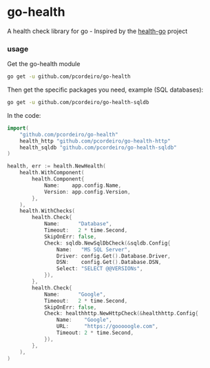 # go-health
A health check library for go - Inspired by the [health-go](https://github.com/hellofresh/health-go) project

### usage
Get the go-health module
```bash
go get -u github.com/pcordeiro/go-health
```

Then get the specific packages you need, example (SQL databases):
```bash
go get -u github.com/pcordeiro/go-health-sqldb
```
In the code:
```go
import(
   	"github.com/pcordeiro/go-health"
	health_http "github.com/pcordeiro/go-health-http"
	health_sqldb "github.com/pcordeiro/go-health-sqldb"
)

health, err := health.NewHealth(
    health.WithComponent(
        health.Component{
            Name:    app.config.Name,
            Version: app.config.Version,
        },
    ),
    health.WithChecks(
        health.Check{
            Name:      "Database",
            Timeout:   2 * time.Second,
            SkipOnErr: false,
            Check: sqldb.NewSqlDbCheck(&sqldb.Config{
                Name:   "MS SQL Server",
                Driver: config.Get().Database.Driver,
                DSN:    config.Get().Database.DSN,
                Select: "SELECT @@VERSIONs",
            }),
        },
        health.Check{
            Name:      "Google",
            Timeout:   2 * time.Second,
            SkipOnErr: false,
            Check: healthhttp.NewHttpCheck(&healthhttp.Config{
                Name:    "Google",
                URL:     "https://gooooogle.com",
                Timeout: 2 * time.Second,
            }),
        },
    ),
)
```
